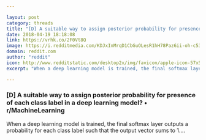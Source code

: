 ```yaml
---

layout: post
category: threads
title: "[D] A suitable way to assign posterior probability for presence of each class label in a deep learning model?"
date: 2018-04-19 18:18:08
link: https://vrhk.co/2F0Vt8Q
image: https://i.redditmedia.com/KDJxInMrqD1CbGuOLesR1hH78Paz6ii-oh-c53gPmc4.jpg?w=320&s=0b46e50d73031ae41a9e1c04ff377e09
domain: reddit.com
author: "reddit"
icon: http://www.redditstatic.com/desktop2x/img/favicon/apple-icon-57x57.png
excerpt: "When a deep learning model is trained, the final softmax layer outputs a probability for each class label such that the output vector sums to 1...."

---
```


### [D] A suitable way to assign posterior probability for presence of each class label in a deep learning model? • r/MachineLearning

When a deep learning model is trained, the final softmax layer outputs a probability for each class label such that the output vector sums to 1....